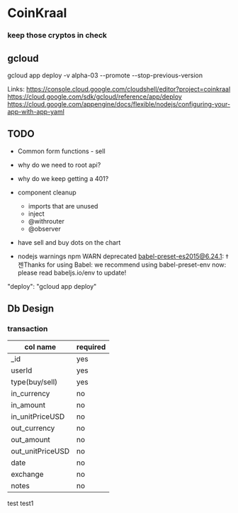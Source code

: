 # CoinKraal
### keep those cryptos in check

gcloud
---

gcloud app deploy -v alpha-03 --promote --stop-previous-version

Links:
https://console.cloud.google.com/cloudshell/editor?project=coinkraal
https://cloud.google.com/sdk/gcloud/reference/app/deploy
https://cloud.google.com/appengine/docs/flexible/nodejs/configuring-your-app-with-app-yaml


TODO
---

- Common form functions - sell
- why do we need to root api?
- why do we keep getting a 401?
- component cleanup 
    - imports that are unused
    - inject
    - @withrouter
    - @observer
- have sell and buy dots on the chart


- nodejs warnings
    npm WARN deprecated babel-preset-es2015@6.24.1: ߙ젠Thanks for using Babel: we recommend using babel-preset-env now: please read babeljs.io/env to update! 


"deploy": "gcloud app deploy"


Db Design
---
### transaction

|col name           |required   |
|-------------------|-----------|
|_id 	            |yes        |
|userId			    |yes        |
|type(buy/sell)     |yes        |
|in_currency   	    |no         |
|in_amount		    |no         |
|in_unitPriceUSD	|no         |
|out_currency   	|no         |
|out_amount		    |no         |
|out_unitPriceUSD	|no         |
|date			    |no         |
|exchange		    |no         |
|notes		        |no         |
	

test
test1